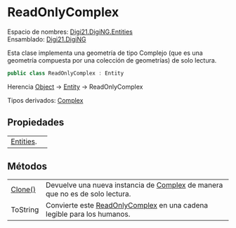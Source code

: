 # ReadOnlyComplex



Espacio de nombres: [Digi21.DigiNG.Entities](/digi3d-net/programacion/.net/referencia/digi21.diging/digi21.diging.entities/)  
Ensamblado: [Digi21.DigiNG](/digi3d-net/programacion/.net/referencia/digi21.diging.plugin/digi21.diging/)

Esta clase implementa una geometría de tipo Complejo \(que es una geometría compuesta por una colección de geometrías\) de solo lectura.

```csharp
public class ReadOnlyComplex : Entity
```

Herencia [Object](https://docs.microsoft.com/en-us/dotnet/api/system.object?view=net-5.0) → [Entity](/digi3d-net/programacion/.net/referencia/digi21.diging/digi21.diging.entities/clases/entity/) → ReadOnlyComplex

Tipos derivados: [Complex](/digi3d-net/programacion/.net/referencia/digi21.diging/digi21.diging.entities/clases/complex/)

## Propiedades

|  |  |
| :--- | :--- |
| [Entities](/digi3d-net/programacion/.net/referencia/digi21.diging/digi21.diging.entities/clases/readonlycomplex/propiedades/entities.md). |

## Métodos

|  |  |
| :--- | :--- |
| [Clone\(\)](metodos/clone.md) | Devuelve una nueva instancia de [Complex](/digi3d-net/programacion/.net/referencia/digi21.diging/digi21.diging.entities/clases/complex/) de manera que no es de solo lectura. |
| ToString | Convierte este [ReadOnlyComplex](/digi3d-net/programacion/.net/referencia/digi21.diging/digi21.diging.entities/clases/readonlycomplex/) en una cadena legible para los humanos. |



